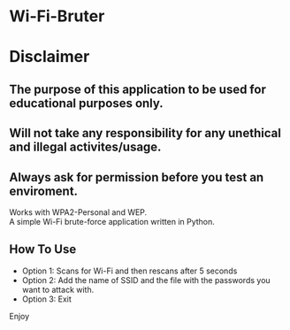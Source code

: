 # Wi-Fi-Bruter
<h1>Disclaimer</h1>
<h2>The purpose of this application to be used for educational purposes only.</h1>
<h2>Will not take any responsibility for any unethical and illegal activites/usage.</h2>
<h2>Always ask for permission before you test an enviroment.</h2>

<p> Works with WPA2-Personal and WEP. <br>
A simple Wi-Fi brute-force application written in Python.
</p>

<h2> How To Use </h2> 
<div>
  <ul>
    <li>Option 1: Scans for Wi-Fi and then rescans after 5 seconds </li>
    <li>Option 2: Add the name of SSID and the file with the passwords you want to attack with.</li>
    <li>Option 3: Exit </li>
  </ul>
</div>


Enjoy
